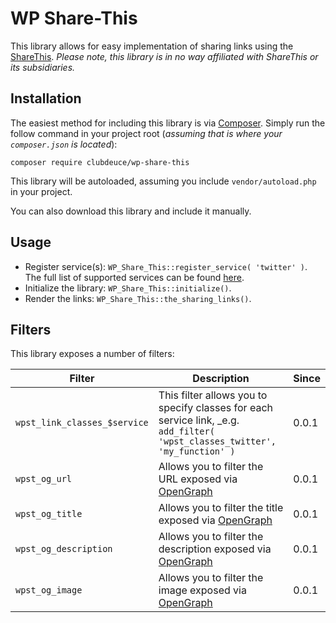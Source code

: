 # WP Share-This

This library allows for easy implementation of sharing links using the [ShareThis](https://sharethis.com). _*Please note,
this library is in no way affiliated with ShareThis or its subsidiaries.*_

## Installation ##

The easiest method for including this library is via [Composer](https://getcomposer.org). Simply run the follow command
in your project root (_assuming that is where your `composer.json` is located_):

`composer require clubdeuce/wp-share-this`

This library will be autoloaded, assuming you include `vendor/autoload.php` in your project.

You can also download this library and include it manually.

## Usage ##

+ Register service(s): `WP_Share_This::register_service( 'twitter' )`. The full list of supported services can be found [here](http://www.sharethis.com/support/customization/how-to-set-custom-buttons/).
+ Initialize the library: `WP_Share_This::initialize()`.
+ Render the links: `WP_Share_This::the_sharing_links()`.

## Filters ##

This library exposes a number of filters:


| Filter | Description | Since |
| ------ | ----------- | ----- |
| `wpst_link_classes_$service`|This filter allows you to specify classes for each service link, _e.g. `add_filter( 'wpst_classes_twitter', 'my_function' )`| 0.0.1 |
|`wpst_og_url`|Allows you to filter the URL exposed via [OpenGraph](https://ogp.me)|0.0.1|
|`wpst_og_title`|Allows you to filter the title exposed via [OpenGraph](https://ogp.me)|0.0.1|
|`wpst_og_description`|Allows you to filter the description exposed via [OpenGraph](https://ogp.me)|0.0.1|
|`wpst_og_image`|Allows you to filter the image exposed via [OpenGraph](https://ogp.me)|0.0.1|